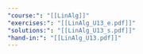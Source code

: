 ```yaml
---
"course:": "[[LinAlg]]"
"exercises:": "[[LinAlg_U13_e.pdf]]"
"solutions:": "[[LinAlg_U13_s.pdf]]"
"hand-in:": "[[LinAlg_U13.pdf]]"
---
```


